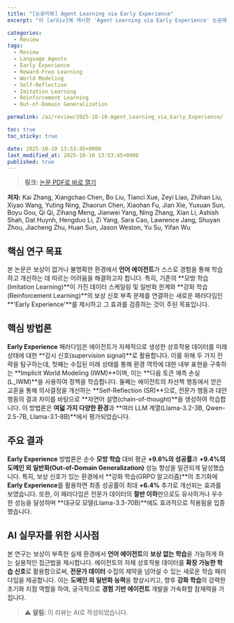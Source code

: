 ```yaml
---
title: "[논문리뷰] Agent Learning via Early Experience"
excerpt: "이 [arXiv]에 게시한 'Agent Learning via Early Experience' 논문에 대한 자세한 리뷰입니다."

categories:
  - Review
tags:
  - Review
  - Language Agents
  - Early Experience
  - Reward-Free Learning
  - World Modeling
  - Self-Reflection
  - Imitation Learning
  - Reinforcement Learning
  - Out-of-Domain Generalization

permalink: /ai/review/2025-10-10-Agent_Learning_via_Early_Experience/

toc: true
toc_sticky: true

date: 2025-10-10 13:53:45+0900
last_modified_at: 2025-10-10 13:53:45+0900
published: true
---
```

> **링크:** [논문 PDF로 바로 열기](https://arxiv.org/abs/2510.08558)

**저자:** Kai Zhang, Xiangchao Chen, Bo Liu, Tianci Xue, Zeyi Liao, Zhihan Liu, Xiyao Wang, Yuting Ning, Zhaorun Chen, Xiaohan Fu, Jian Xie, Yuxuan Sun, Boyu Gou, Qi Qi, Zihang Meng, Jianwei Yang, Ning Zhang, Xian Li, Ashish Shah, Dat Huynh, Hengduo Li, Zi Yang, Sara Cao, Lawrence Jang, Shuyan Zhou, Jiacheng Zhu, Huan Sun, Jason Weston, Yu Su, Yifan Wu



## 핵심 연구 목표
본 논문은 보상이 없거나 불명확한 환경에서 **언어 에이전트**가 스스로 경험을 통해 학습하고 개선하는 데 따르는 어려움을 해결하고자 합니다. 특히, 기존의 **모방 학습(Imitation Learning)**이 가진 데이터 스케일링 및 일반화 한계와 **강화 학습(Reinforcement Learning)**의 보상 신호 부족 문제를 연결하는 새로운 패러다임인 **'Early Experience'**를 제시하고 그 효과를 검증하는 것이 주된 목표입니다.

## 핵심 방법론
**Early Experience** 패러다임은 에이전트가 자체적으로 생성한 상호작용 데이터를 미래 상태에 대한 **감시 신호(supervision signal)**로 활용합니다. 이를 위해 두 가지 전략을 탐구하는데, 첫째는 수집된 미래 상태를 통해 환경 역학에 대한 내부 표현을 구축하는 **Implicit World Modeling (IWM)**이며, 이는 **다음 토큰 예측 손실(L_IWM)**을 사용하여 정책을 학습합니다. 둘째는 에이전트의 차선책 행동에서 얻은 교훈을 통해 의사결정을 개선하는 **Self-Reflection (SR)**으로, 전문가 행동과 대안 행동의 결과 차이를 바탕으로 **자연어 설명(chain-of-thought)**을 생성하여 학습합니다. 이 방법론은 **여덟 가지 다양한 환경**과 **여러 LLM 계열(Llama-3.2-3B, Qwen-2.5-7B, Llama-3.1-8B)**에서 평가되었습니다.

## 주요 결과
**Early Experience** 방법론은 순수 **모방 학습** 대비 평균 **+9.6%의 성공률**과 **+9.4%의 도메인 외 일반화(Out-of-Domain Generalization)** 성능 향상을 일관되게 달성했습니다. 특히, 보상 신호가 있는 환경에서 **강화 학습(GRPO 알고리즘)**의 초기화에 **Early Experience**를 활용하면 최종 성공률이 최대 **+6.4%** 추가로 개선되는 효과를 보였습니다. 또한, 이 패러다임은 전문가 데이터의 **절반 이하**만으로도 유사하거나 우수한 성능을 달성하며 **대규모 모델(Llama-3.3-70B)**에도 효과적으로 적용됨을 입증했습니다.

## AI 실무자를 위한 시사점
본 연구는 보상이 부족한 실제 환경에서 **언어 에이전트**의 **보상 없는 학습**을 가능하게 하는 실용적인 접근법을 제시합니다. 에이전트의 자체 상호작용 데이터를 **확장 가능한 학습 신호**로 활용함으로써, **전문가 데이터** 수집의 제약을 넘어설 수 있는 새로운 학습 패러다임을 제공합니다. 이는 **도메인 외 일반화 능력**을 향상시키고, 향후 **강화 학습**의 강력한 초기화 지점 역할을 하여, 궁극적으로 **경험 기반 에이전트** 개발을 가속화할 잠재력을 가집니다.

> ⚠️ **알림:** 이 리뷰는 AI로 작성되었습니다.
